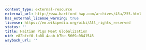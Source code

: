 ```yaml
---
content_type: external-resource
external_url: http://www.hartford-hwp.com/archives/43a/255.html
has_external_license_warning: true
license: https://en.wikipedia.org/wiki/All_rights_reserved
status: ''
title: Haitian Pigs Meet Globalization
uid: e82bfcf0-fa08-4aab-b7be-5669a0841546
wayback_url: ''
---
```

